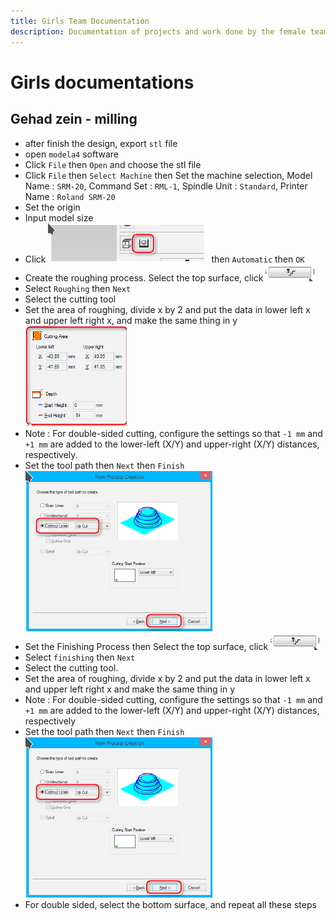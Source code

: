 ```yaml
---
title: Girls Team Documentation
description: Documentation of projects and work done by the female team members
---
```


# Girls documentations

## Gehad zein - milling

- after finish the design, export `stl` file
- open `modela4` software
- Click `File` then `Open` and choose the stl file
- Click `File` then `Select Machine` then Set the machine selection, Model Name : `SRM-20`, Command Set : `RML-1`, Spindle Unit : `Standard`, Printer Name : `Roland SRM-20`
- Set the origin
- Input model size
- Click ![icon1](/src/imgs/documontations/team/icon1.png) then `Automatic` then `OK`
- Create the roughing process. Select the top surface, click ![icon2](/src/imgs/documontations/team/icon2.png)
- Select `Roughing` then `Next`
- Select the cutting tool
- Set the area of roughing, divide x by 2 and put the data in lower left x and upper left right x, and make the same thing in y ![icon3](/src/imgs/documontations/team/icon3.png)
- Note : For double-sided cutting, configure the settings so that `-1 mm` and `+1 mm` are added to the lower-left (X/Y) and upper-right (X/Y) distances, respectively.
- Set the tool path then `Next` then `Finish` ![icon4](/src/imgs/documontations/team/icon4.png)
- Set the Finishing Process then Select the top surface, click ![icon2](/src/imgs/documontations/team/icon2.png)
- Select `finishing` then `Next`
- Select the cutting tool.
- Set the area of roughing, divide x by 2 and put the data in lower left x and upper left right x and make the same thing in y
- Note : For double-sided cutting, configure the settings so that `-1 mm` and `+1 mm` are added to the lower-left (X/Y) and upper-right (X/Y) distances, respectively
- Set the tool path then `Next` then `Finish` ![icon1](/src/imgs/documontations/team/icon4.png)
- For double sided, select the bottom surface, and repeat all these steps
